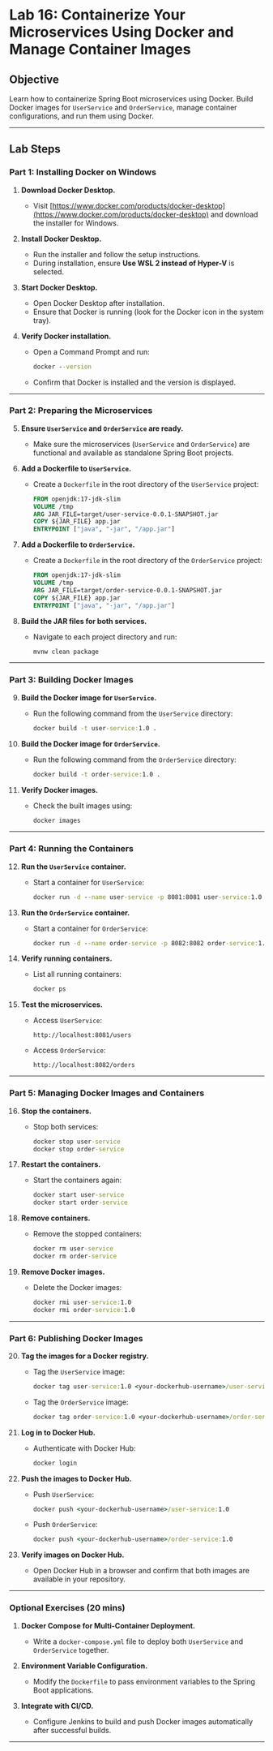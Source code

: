 # **Lab 16: Containerize Your Microservices Using Docker and Manage Container Images**

## **Objective**
Learn how to containerize Spring Boot microservices using Docker. Build Docker images for `UserService` and `OrderService`, manage container configurations, and run them using Docker.

---

## **Lab Steps**

### **Part 1: Installing Docker on Windows**

1. **Download Docker Desktop.**
   - Visit [https://www.docker.com/products/docker-desktop](https://www.docker.com/products/docker-desktop) and download the installer for Windows.

2. **Install Docker Desktop.**
   - Run the installer and follow the setup instructions.
   - During installation, ensure **Use WSL 2 instead of Hyper-V** is selected.

3. **Start Docker Desktop.**
   - Open Docker Desktop after installation.
   - Ensure that Docker is running (look for the Docker icon in the system tray).

4. **Verify Docker installation.**
   - Open a Command Prompt and run:
     ```cmd
     docker --version
     ```
   - Confirm that Docker is installed and the version is displayed.

---

### **Part 2: Preparing the Microservices**

5. **Ensure `UserService` and `OrderService` are ready.**
   - Make sure the microservices (`UserService` and `OrderService`) are functional and available as standalone Spring Boot projects.

6. **Add a Dockerfile to `UserService`.**
   - Create a `Dockerfile` in the root directory of the `UserService` project:
     ```dockerfile
     FROM openjdk:17-jdk-slim
     VOLUME /tmp
     ARG JAR_FILE=target/user-service-0.0.1-SNAPSHOT.jar
     COPY ${JAR_FILE} app.jar
     ENTRYPOINT ["java", "-jar", "/app.jar"]
     ```

7. **Add a Dockerfile to `OrderService`.**
   - Create a `Dockerfile` in the root directory of the `OrderService` project:
     ```dockerfile
     FROM openjdk:17-jdk-slim
     VOLUME /tmp
     ARG JAR_FILE=target/order-service-0.0.1-SNAPSHOT.jar
     COPY ${JAR_FILE} app.jar
     ENTRYPOINT ["java", "-jar", "/app.jar"]
     ```

8. **Build the JAR files for both services.**
   - Navigate to each project directory and run:
     ```cmd
     mvnw clean package
     ```

---

### **Part 3: Building Docker Images**

9. **Build the Docker image for `UserService`.**
    - Run the following command from the `UserService` directory:
      ```cmd
      docker build -t user-service:1.0 .
      ```

10. **Build the Docker image for `OrderService`.**
    - Run the following command from the `OrderService` directory:
      ```cmd
      docker build -t order-service:1.0 .
      ```

11. **Verify Docker images.**
    - Check the built images using:
      ```cmd
      docker images
      ```

---

### **Part 4: Running the Containers**

12. **Run the `UserService` container.**
    - Start a container for `UserService`:
      ```cmd
      docker run -d --name user-service -p 8081:8081 user-service:1.0
      ```

13. **Run the `OrderService` container.**
    - Start a container for `OrderService`:
      ```cmd
      docker run -d --name order-service -p 8082:8082 order-service:1.0
      ```

14. **Verify running containers.**
    - List all running containers:
      ```cmd
      docker ps
      ```

15. **Test the microservices.**
    - Access `UserService`:
      ```
      http://localhost:8081/users
      ```
    - Access `OrderService`:
      ```
      http://localhost:8082/orders
      ```

---

### **Part 5: Managing Docker Images and Containers**

16. **Stop the containers.**
    - Stop both services:
      ```cmd
      docker stop user-service
      docker stop order-service
      ```

17. **Restart the containers.**
    - Start the containers again:
      ```cmd
      docker start user-service
      docker start order-service
      ```

18. **Remove containers.**
    - Remove the stopped containers:
      ```cmd
      docker rm user-service
      docker rm order-service
      ```

19. **Remove Docker images.**
    - Delete the Docker images:
      ```cmd
      docker rmi user-service:1.0
      docker rmi order-service:1.0
      ```

---

### **Part 6: Publishing Docker Images**

20. **Tag the images for a Docker registry.**
    - Tag the `UserService` image:
      ```cmd
      docker tag user-service:1.0 <your-dockerhub-username>/user-service:1.0
      ```
    - Tag the `OrderService` image:
      ```cmd
      docker tag order-service:1.0 <your-dockerhub-username>/order-service:1.0
      ```

21. **Log in to Docker Hub.**
    - Authenticate with Docker Hub:
      ```cmd
      docker login
      ```

22. **Push the images to Docker Hub.**
    - Push `UserService`:
      ```cmd
      docker push <your-dockerhub-username>/user-service:1.0
      ```
    - Push `OrderService`:
      ```cmd
      docker push <your-dockerhub-username>/order-service:1.0
      ```

23. **Verify images on Docker Hub.**
    - Open Docker Hub in a browser and confirm that both images are available in your repository.

---

### **Optional Exercises (20 mins)**

1. **Docker Compose for Multi-Container Deployment.**
   - Write a `docker-compose.yml` file to deploy both `UserService` and `OrderService` together.

2. **Environment Variable Configuration.**
   - Modify the `Dockerfile` to pass environment variables to the Spring Boot applications.

3. **Integrate with CI/CD.**
   - Configure Jenkins to build and push Docker images automatically after successful builds.

---
